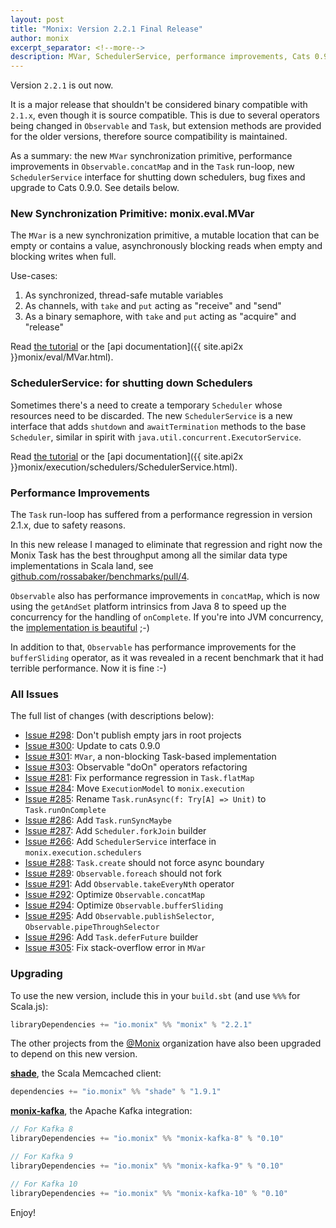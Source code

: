 ```yaml
---
layout: post
title: "Monix: Version 2.2.1 Final Release"
author: monix
excerpt_separator: <!--more-->
description: MVar, SchedulerService, performance improvements, Cats 0.9.0
---
```


Version `2.2.1` is out now.

It is a major release that shouldn't be considered binary compatible with `2.1.x`,
even though it is source compatible. This is due to several operators being
changed in `Observable` and `Task`, but extension methods are provided for the older
versions, therefore source compatibility is maintained.

As a summary: the new `MVar` synchronization primitive, performance improvements
in `Observable.concatMap` and in the `Task` run-loop, new `SchedulerService`
interface for shutting down schedulers, bug fixes and upgrade to Cats 0.9.0.
See details below.

<!--more-->

### New Synchronization Primitive: monix.eval.MVar

The `MVar` is a new synchronization primitive, a mutable location that can
be empty or contains a value, asynchronously blocking reads when empty and
blocking writes when full.

Use-cases:

1. As synchronized, thread-safe mutable variables
2. As channels, with `take` and `put` acting as "receive" and "send"
3. As a binary semaphore, with `take` and `put` acting as "acquire" and "release"

Read [the tutorial](/docs/2x/eval/mvar.html) or the
[api documentation]({{ site.api2x }}monix/eval/MVar.html).

### SchedulerService: for shutting down Schedulers

Sometimes there's a need to create a temporary `Scheduler` whose resources
need to be discarded. The new `SchedulerService` is a new interface that
adds `shutdown` and `awaitTermination` methods to the base `Scheduler`,
similar in spirit with `java.util.concurrent.ExecutorService`.

Read
[the tutorial](/docs/2x/execution/scheduler.html#shutdown-with-schedulerservice)
or the
[api documentation]({{ site.api2x }}monix/execution/schedulers/SchedulerService.html).

### Performance Improvements

The `Task` run-loop has suffered from a performance regression in version 2.1.x,
due to safety reasons.

In this new release I managed to eliminate that regression and right now
the Monix Task has the best throughput among all the similar data type
implementations in Scala land, see
[github.com/rossabaker/benchmarks/pull/4](https://github.com/rossabaker/benchmarks/pull/4).

`Observable` also has performance improvements in `concatMap`, which is now
using the `getAndSet` platform intrinsics from Java 8 to speed up the
concurrency for the handling of `onComplete`. If you're into JVM concurrency, the
[implementation is beautiful](https://github.com/monix/monix/blob/v2.2.1/monix-reactive/shared/src/main/scala/monix/reactive/internal/operators/ConcatMapObservable.scala) ;-)

In addition to that, `Observable` has performance improvements for the
`bufferSliding` operator, as it was revealed in a recent benchmark
that it had terrible performance. Now it is fine :-)

### All Issues

The full list of changes (with descriptions below):

- [Issue #298](https://github.com/monix/monix/pull/298):
  Don't publish empty jars in root projects
- [Issue #300](https://github.com/monix/monix/pull/300):
  Update to cats 0.9.0
- [Issue #301](https://github.com/monix/monix/pull/301):
  `MVar`, a non-blocking Task-based implementation
- [Issue #303](https://github.com/monix/monix/issues/303):
  Observable "doOn" operators refactoring
- [Issue #281](https://github.com/monix/monix/issues/281):
  Fix performance regression in `Task.flatMap`
- [Issue #284](https://github.com/monix/monix/issues/284):
  Move `ExecutionModel` to `monix.execution`
- [Issue #285](https://github.com/monix/monix/issues/285):
  Rename `Task.runAsync(f: Try[A] => Unit)` to `Task.runOnComplete`
- [Issue #286](https://github.com/monix/monix/issues/286):
  Add `Task.runSyncMaybe`
- [Issue #287](https://github.com/monix/monix/issues/287):
  Add `Scheduler.forkJoin` builder
- [Issue #266](https://github.com/monix/monix/issues/266):
  Add `SchedulerService` interface in `monix.execution.schedulers`
- [Issue #288](https://github.com/monix/monix/issues/288):
  `Task.create` should not force async boundary
- [Issue #289](https://github.com/monix/monix/issues/289):
  `Observable.foreach` should not fork
- [Issue #291](https://github.com/monix/monix/issues/291):
  Add `Observable.takeEveryNth` operator
- [Issue #292](https://github.com/monix/monix/issues/292):
  Optimize `Observable.concatMap`
- [Issue #294](https://github.com/monix/monix/issues/294):
  Optimize `Observable.bufferSliding`
- [Issue #295](https://github.com/monix/monix/issues/295):
  Add `Observable.publishSelector`, `Observable.pipeThroughSelector`
- [Issue #296](https://github.com/monix/monix/issues/296):
  Add `Task.deferFuture` builder
- [Issue #305](https://github.com/monix/monix/pull/305):
  Fix stack-overflow error in `MVar`

### Upgrading

To use the new version, include this in your `build.sbt` (and use
`%%%` for Scala.js):

```scala
libraryDependencies += "io.monix" %% "monix" % "2.2.1"
```

The other projects from the [@Monix](https://github.com/monix) organization
have also been upgraded to depend on this new version.

**[shade](https://github.com/monix/shade)**, the Scala Memcached client:

```scala
dependencies += "io.monix" %% "shade" % "1.9.1"
```

**[monix-kafka](https://github.com/monix/monix-kafka)**, the Apache Kafka
integration:

```scala
// For Kafka 8
libraryDependencies += "io.monix" %% "monix-kafka-8" % "0.10"

// For Kafka 9
libraryDependencies += "io.monix" %% "monix-kafka-9" % "0.10"

// For Kafka 10
libraryDependencies += "io.monix" %% "monix-kafka-10" % "0.10"
```

Enjoy!

